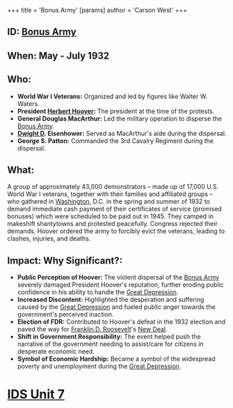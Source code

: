 +++
 title = 'Bonus Army'
[params]
	author = 'Carson West'
+++
## ID: [Bonus Army](./../bonus-army/)

## When: May - July 1932

## Who:
* **World War I Veterans:** Organized and led by figures like Walter W. Waters.
* **President [Herbert Hoover](./../herbert-hoover/):** The president at the time of the protests.
* **General Douglas MacArthur:** Led the military operation to disperse the [Bonus Army](./../bonus-army/).
* **[Dwight D](./../dwight-d/). Eisenhower:** Served as MacArthur's aide during the dispersal.
* **George S. Patton:** Commanded the 3rd Cavalry Regiment during the dispersal.

## What:
A group of approximately 43,000 demonstrators – made up of 17,000 U.S. World War I veterans, together with their families and affiliated groups – who gathered in [Washington](./../washington/), D.C. in the spring and summer of 1932 to demand immediate cash payment of their certificates of service (promised bonuses) which were scheduled to be paid out in 1945. They camped in makeshift shantytowns and protested peacefully. Congress rejected their demands. Hoover ordered the army to forcibly evict the veterans, leading to clashes, injuries, and deaths.

## Impact: Why Significant?:
* **Public Perception of Hoover:** The violent dispersal of the [Bonus Army](./../bonus-army/) severely damaged President Hoover's reputation, further eroding public confidence in his ability to handle the [Great Depression](./../great-depression/).
* **Increased Discontent:** Highlighted the desperation and suffering caused by the [Great Depression](./../great-depression/) and fueled public anger towards the government's perceived inaction.
* **Election of FDR:** Contributed to Hoover's defeat in the 1932 election and paved the way for [Franklin D. Roosevelt](./../franklin-d.-roosevelt/)'s [New Deal](./../new-deal/).
* **Shift in Government Responsibility:** The event helped push the narrative of the government needing to assist/care for citizens in desperate economic need.
* **Symbol of Economic Hardship:** Became a symbol of the widespread poverty and unemployment during the [Great Depression](./../great-depression/).

# [IDS Unit 7](./../ids-unit-7/)